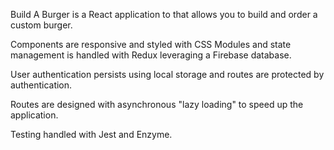 Build A Burger is a React application to that allows you to build and order a custom burger.

Components are responsive and styled with CSS Modules and state management is handled with Redux leveraging a Firebase database.

User authentication persists using local storage and routes are protected by authentication.

Routes are designed with asynchronous "lazy loading" to speed up the application.

Testing handled with Jest and Enzyme.